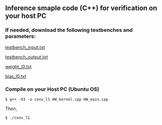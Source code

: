 ## Inference smaple code (C++) for verification on your host PC

### If needed, download the following testbenches and parameters:

[testbench_input.txt](https://drive.google.com/file/d/1ZxLFnIwiiI1wtAJgFgS-EkaLeo_LRSJs/view?usp=sharing)

[testbench_output.txt](https://drive.google.com/file/d/1XVNxDvhs5iUngmih40ZBcsg8aOkzftU5/view?usp=sharing)

[weight_l0.txt](https://drive.google.com/file/d/1nTGHuonxz5Zc1_8LF4RPOthwyBkbvogU/view?usp=sharing)

[bias_l0.txt](https://drive.google.com/file/d/1mlddRQZsLuJSxxzJX7Mxxbw0ve0JuaBI/view?usp=sharing)

### Compile on your Host PC (Ubuntu OS)

```
$ g++ -O3 -o conv_l1 HW_kernel.cpp HW_main.cpp
```

Then,

```
$ ./conv_l1
```
